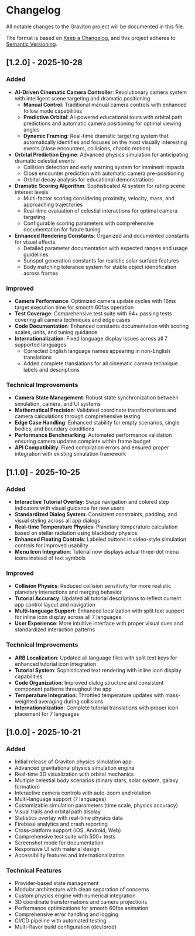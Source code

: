 # Changelog

All notable changes to the Graviton project will be documented in this file.

The format is based on [Keep a Changelog](https://keepachangelog.com/en/1.0.0/),
and this project adheres to [Semantic Versioning](https://semver.org/spec/v2.0.0.html).

## [1.2.0] - 2025-10-28

### Added
- **AI-Driven Cinematic Camera Controller**: Revolutionary camera system with intelligent scene targeting and dramatic positioning
  - **Manual Control**: Traditional manual camera controls with enhanced follow mode capabilities
  - **Predictive Orbital**: AI-powered educational tours with orbital path predictions and automatic camera positioning for optimal viewing angles
  - **Dynamic Framing**: Real-time dramatic targeting system that automatically identifies and focuses on the most visually interesting events (close encounters, collisions, chaotic motion)
- **Orbital Prediction Engine**: Advanced physics simulation for anticipating dramatic celestial events
  - Collision detection and early warning system for imminent impacts
  - Close encounter prediction with automatic camera pre-positioning
  - Orbital decay analysis for educational demonstrations
- **Dramatic Scoring Algorithm**: Sophisticated AI system for rating scene interest levels
  - Multi-factor scoring considering proximity, velocity, mass, and approaching trajectories
  - Real-time evaluation of celestial interactions for optimal camera targeting
  - Configurable scoring parameters with comprehensive documentation for future tuning
- **Enhanced Rendering Constants**: Organized and documented constants for visual effects
  - Detailed parameter documentation with expected ranges and usage guidelines
  - Sunspot generation constants for realistic solar surface features
  - Body matching tolerance system for stable object identification across frames

### Improved
- **Camera Performance**: Optimized camera update cycles with 16ms target execution time for smooth 60fps operation
- **Test Coverage**: Comprehensive test suite with 64+ passing tests covering all camera techniques and edge cases
- **Code Documentation**: Enhanced constants documentation with scoring scales, units, and tuning guidance
- **Internationalization**: Fixed language display issues across all 7 supported languages
  - Corrected English language names appearing in non-English translations
  - Added complete translations for all cinematic camera technique labels and descriptions

### Technical Improvements
- **Camera State Management**: Robust state synchronization between simulation, camera, and UI systems
- **Mathematical Precision**: Validated coordinate transformations and camera calculations through comprehensive testing
- **Edge Case Handling**: Enhanced stability for empty scenarios, single bodies, and boundary conditions
- **Performance Benchmarking**: Automated performance validation ensuring camera updates complete within frame budget
- **API Compatibility**: Fixed compilation errors and ensured proper integration with existing simulation framework

## [1.1.0] - 2025-10-25

### Added
- **Interactive Tutorial Overlay**: Swipe navigation and colored step indicators with visual guidance for new users
- **Standardized Dialog System**: Consistent constraints, padding, and visual styling across all app dialogs
- **Real-time Temperature Physics**: Planetary temperature calculation based on stellar radiation using blackbody physics
- **Enhanced Floating Controls**: Labeled buttons in video-style simulation controls for improved usability
- **Menu Icon Integration**: Tutorial now displays actual three-dot menu icons instead of text symbols

### Improved
- **Collision Physics**: Reduced collision sensitivity for more realistic planetary interactions and merging behavior
- **Tutorial Accuracy**: Updated all tutorial descriptions to reflect current app control layout and navigation
- **Multi-language Support**: Enhanced localization with split text support for inline icon display across all 7 languages
- **User Experience**: More intuitive interface with proper visual cues and standardized interaction patterns

### Technical Improvements
- **ARB Localization**: Updated all language files with split text keys for enhanced tutorial icon integration
- **Tutorial System**: Sophisticated text rendering with inline icon display capabilities
- **Code Organization**: Improved dialog structure and consistent component patterns throughout the app
- **Temperature Integration**: Throttled temperature updates with mass-weighted averaging during collisions
- **Internationalization**: Complete tutorial translations with proper icon placement for 7 languages

## [1.0.0] - 2025-10-21

### Added
- Initial release of Graviton physics simulation app
- Advanced gravitational physics simulation engine
- Real-time 3D visualization with orbital mechanics
- Multiple celestial body scenarios (binary stars, solar system, galaxy formation)
- Interactive camera controls with auto-zoom and rotation
- Multi-language support (7 languages)
- Customizable simulation parameters (time scale, physics accuracy)
- Visual trails and orbital path display
- Statistics overlay with real-time physics data
- Firebase analytics and crash reporting
- Cross-platform support (iOS, Android, Web)
- Comprehensive test suite with 500+ tests
- Screenshot mode for documentation
- Responsive UI with material design
- Accessibility features and internationalization

### Technical Features
- Provider-based state management
- Modular architecture with clean separation of concerns
- Custom physics engine with numerical integration
- 3D coordinate transformations and camera projections
- Performance optimizations for smooth 60fps animation
- Comprehensive error handling and logging
- CI/CD pipeline with automated testing
- Multi-flavor build configuration (dev/prod)
